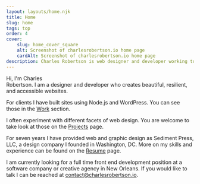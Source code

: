 ```yaml
---
layout: layouts/home.njk
title: Home
slug: home
tags: top
order: 4
cover:
    slug: home_cover_square
    alt: Screenshot of charlesrobertson.io home page
    cardAlt: Screenshot of charlesrobertson.io home page
description: Charles Robertson is web designer and developer working to build a better web.
---
```

<!-- <h1 class="visually-hidden">Introduction</h1> -->
<p class="home-intro"><span class="home-intro-hi">Hi, I'm</span> <span class="home-intro-charles">Charles<br>Robertson.</span> <span class="home-intro-desc">I am a designer and developer who creates beautiful, resilient, and accessible websites.</span></p>

For clients I have built sites using Node.js and WordPress. You can see those in the [Work](work) section.

I often experiment with different facets of web design. You are welcome to take look at those on the [Projects](projects) page.

For seven years I have provided web and graphic design as Sediment Press, LLC, a design company I founded in Washington, DC. More on my skills and experience can be found on the [Resume](resume) page.

I am currently looking for a full time front end development position at a software company or creative agency in New Orleans. If you would like to talk I can be reached at <a href='&#109;ailt&#111;&#58;&#99;on&#116;&#97;c&#37;74&#64;%63&#37;68&#97;&#114;%6C%65&#37;&#55;3rob&#101;rt&#115;on%2Eio'>conta&#99;t&#64;c&#104;&#97;r&#108;esrob&#101;rt&#115;on&#46;io</a>.